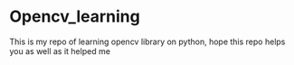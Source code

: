 # Opencv_learning
This is my repo of learning opencv library on python, hope this repo helps you as well as it helped me
